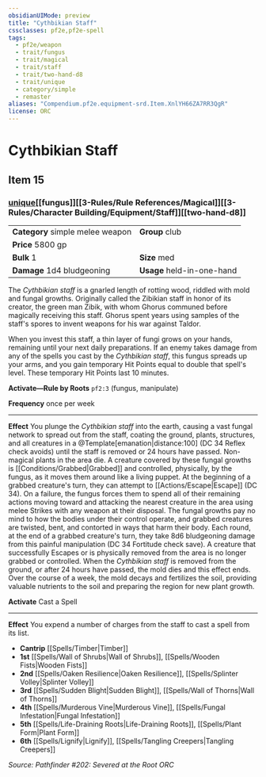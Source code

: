 ```yaml
---
obsidianUIMode: preview
title: "Cythbikian Staff"
cssclasses: pf2e,pf2e-spell
tags:
  - pf2e/weapon
  - trait/fungus
  - trait/magical
  - trait/staff
  - trait/two-hand-d8
  - trait/unique
  - category/simple
  - remaster
aliases: "Compendium.pf2e.equipment-srd.Item.XnlYH66ZA7RR3QgR"
license: ORC
---
```

# Cythbikian Staff
## Item 15
### [unique](unique.md "Unique Rarity Trait")[[fungus]][[3-Rules/Rule References/Magical]][[3-Rules/Character Building/Equipment/Staff]][[two-hand-d8]]

|  |  |
| -- | -- |
| **Category** simple melee weapon | **Group** club |
| **Price** 5800 gp |  |
| **Bulk** 1 | **Size** med |
| **Damage** 1d4 bludgeoning  | **Usage** held-in-one-hand |



The _Cythbikian staff_ is a gnarled length of rotting wood, riddled with mold and fungal growths. Originally called the Zibikian staff in honor of its creator, the green man Zibik, with whom Ghorus communed before magically receiving this staff. Ghorus spent years using samples of the staff's spores to invent weapons for his war against Taldor.

When you invest this staff, a thin layer of fungi grows on your hands, remaining until your next daily preparations. If an enemy takes damage from any of the spells you cast by the _Cythbikian staff_, this fungus spreads up your arms, and you gain temporary Hit Points equal to double that spell's level. These temporary Hit Points last 10 minutes.

**Activate—Rule by Roots** `pf2:3` (fungus, manipulate)

**Frequency** once per week

* * *

**Effect** You plunge the _Cythbikian staff_ into the earth, causing a vast fungal network to spread out from the staff, coating the ground, plants, structures, and all creatures in a @Template\[emanation|distance:100\] (DC 34 Reflex check avoids) until the staff is removed or 24 hours have passed. Non-magical plants in the area die. A creature covered by these fungal growths is [[Conditions/Grabbed|Grabbed]] and controlled, physically, by the fungus, as it moves them around like a living puppet. At the beginning of a grabbed creature's turn, they can attempt to [[Actions/Escape|Escape]] (DC 34). On a failure, the fungus forces them to spend all of their remaining actions moving toward and attacking the nearest creature in the area using melee Strikes with any weapon at their disposal. The fungal growths pay no mind to how the bodies under their control operate, and grabbed creatures are twisted, bent, and contorted in ways that harm their body. Each round, at the end of a grabbed creature's turn, they take 8d6 bludgeoning damage from this painful manipulation (DC 34 Fortitude check save). A creature that successfully Escapes or is physically removed from the area is no longer grabbed or controlled. When the _Cythbikian staff_ is removed from the ground, or after 24 hours have passed, the mold dies and this effect ends. Over the course of a week, the mold decays and fertilizes the soil, providing valuable nutrients to the soil and preparing the region for new plant growth.

**Activate** Cast a Spell

* * *

**Effect** You expend a number of charges from the staff to cast a spell from its list.

*   **Cantrip** [[Spells/Timber|Timber]]
*   **1st** [[Spells/Wall of Shrubs|Wall of Shrubs]], [[Spells/Wooden Fists|Wooden Fists]]
*   **2nd** [[Spells/Oaken Resilience|Oaken Resilience]], [[Spells/Splinter Volley|Splinter Volley]]
*   **3rd** [[Spells/Sudden Blight|Sudden Blight]], [[Spells/Wall of Thorns|Wall of Thorns]]
*   **4th** [[Spells/Murderous Vine|Murderous Vine]], [[Spells/Fungal Infestation|Fungal Infestation]]
*   **5th** [[Spells/Life-Draining Roots|Life-Draining Roots]], [[Spells/Plant Form|Plant Form]]
*   **6th** [[Spells/Lignify|Lignify]], [[Spells/Tangling Creepers|Tangling Creepers]]

*Source: Pathfinder #202: Severed at the Root*
*ORC*